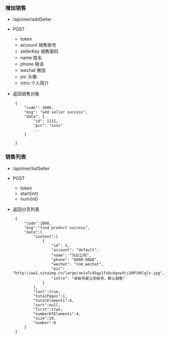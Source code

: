 
### 增加销售
 - /api/mer/addSeller
 - POST
    - token   
    - account      销售账号
    - sellerKey    销售密码
    - name         姓名
    - phone        电话
    - wechat       微信
    - pic          头像
    - intro        个人简介
 - 返回销售对象
    
        {
            "code": 1000,
            "msg": "add seller success",
            "data": {
                "id": 1111,
                "pic": "xxxx"
                ...
            }
            
        }
        
### 销售列表
 - /api/mer/listSeller
 - POST
    - token
    - start(int)
    - num(int)
 - 返回分页列表
 
        {
            "code":1000,
            "msg":"find product success",
            "data":{
                "content":[
                    {
                        "id": 1,
                        "account": "default",
                        "name": "马云公司",
                        "phone": "8888-8888",
                        "wechat": "com_wechat",
                        "pic": "http://ww1.sinaimg.cn/large/ae1a7c45gy1fubcdgay4tj208l08lgls.jpg",
                        "intro": "该帐号是公司帐号，默认销售"
                    }
                ],
                "last":true,
                "totalPages":1,
                "totalElements":4,
                "sort":null,
                "first":true,
                "numberOfElements":4,
                "size":10,
                "number":0
            }
        }
